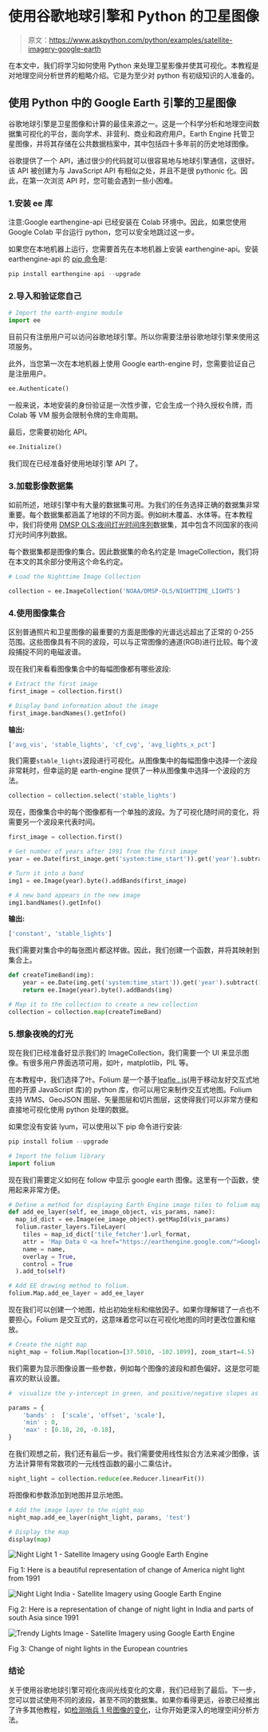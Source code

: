 # 使用谷歌地球引擎和 Python 的卫星图像

> 原文：<https://www.askpython.com/python/examples/satellite-imagery-google-earth>

在本文中，我们将学习如何使用 Python 来处理卫星影像并使其可视化。本教程是对地理空间分析世界的粗略介绍。它是为至少对 python 有初级知识的人准备的。

## 使用 Python 中的 Google Earth 引擎的卫星图像

谷歌地球引擎是卫星图像和计算的最佳来源之一。这是一个科学分析和地理空间数据集可视化的平台，面向学术、非营利、商业和政府用户。Earth Engine 托管卫星图像，并将其存储在公共数据档案中，其中包括四十多年前的历史地球图像。

谷歌提供了一个 API，通过很少的代码就可以很容易地与地球引擎通信，这很好。该 API 被创建为与 JavaScript API 有相似之处，并且不是很 pythonic 化。因此，在第一次浏览 API 时，您可能会遇到一些小困难。

### 1.安装 ee 库

注意:Google earthengine-api 已经安装在 Colab 环境中。因此，如果您使用 Google Colab 平台运行 python，您可以安全地跳过这一步。

如果您在本地机器上运行，您需要首先在本地机器上安装 earthengine-api。安装 earthengine-api 的 [pip 命令](https://www.askpython.com/python-modules/python-pip)是:

```py
pip install earthengine-api --upgrade

```

### 2.导入和验证您自己

```py
# Import the earth-engine module
import ee

```

目前只有注册用户可以访问谷歌地球引擎。所以你需要注册谷歌地球引擎来使用这项服务。

此外，当您第一次在本地机器上使用 Google earth-engine 时，您需要验证自己是注册用户。

```py
ee.Authenticate()

```

一般来说，本地安装的身份验证是一次性步骤，它会生成一个持久授权令牌，而 Colab 等 VM 服务会限制令牌的生命周期。

最后，您需要初始化 API。

```py
ee.Initialize()

```

我们现在已经准备好使用地球引擎 API 了。

### 3.加载影像数据集

如前所述，地球引擎中有大量的数据集可用。为我们的任务选择正确的数据集非常重要。每个数据集都涵盖了地球的不同方面。例如树木覆盖、水体等。在本教程中，我们将使用 [DMSP OLS:夜间灯光时间序列](https://developers.google.com/earth-engine/datasets/catalog/NOAA_DMSP-OLS_NIGHTTIME_LIGHTS)数据集，其中包含不同国家的夜间灯光时间序列数据。

每个数据集都是图像的集合。因此数据集的命名约定是 ImageCollection，我们将在本文的其余部分使用这个命名约定。

```py
# Load the Nighttime Image Collection

collection = ee.ImageCollection('NOAA/DMSP-OLS/NIGHTTIME_LIGHTS')

```

### 4.使用图像集合

区别普通照片和卫星图像的最重要的方面是图像的光谱远远超出了正常的 0-255 范围。这些图像具有不同的波段，可以与正常图像的通道(RGB)进行比较。每个波段捕捉不同的电磁波谱。

现在我们来看看图像集合中的每幅图像都有哪些波段:

```py
# Extract the first image
first_image = collection.first()

# Display band information about the image
first_image.bandNames().getInfo()

```

**输出:**

```py
['avg_vis', 'stable_lights', 'cf_cvg', 'avg_lights_x_pct']

```

我们需要`stable_lights`波段进行可视化。从图像集中的每幅图像中选择一个波段非常耗时，但幸运的是 earth-engine 提供了一种从图像集中选择一个波段的方法。

```py
collection = collection.select('stable_lights')

```

现在，图像集合中的每个图像都有一个单独的波段。为了可视化随时间的变化，将需要另一个波段来代表时间。

```py
first_image = collection.first()

# Get number of years after 1991 from the first image
year = ee.Date(first_image.get('system:time_start')).get('year').subtract(1991)

# Turn it into a band
img1 = ee.Image(year).byte().addBands(first_image)

# A new band appears in the new image
img1.bandNames().getInfo()

```

**输出:**

```py
['constant', 'stable_lights']

```

我们需要对集合中的每张图片都这样做。因此，我们创建一个函数，并将其映射到集合上。

```py
def createTimeBand(img):
    year = ee.Date(img.get('system:time_start')).get('year').subtract(1991)
    return ee.Image(year).byte().addBands(img)

# Map it to the collection to create a new collection
collection = collection.map(createTimeBand)

```

### 5.想象夜晚的灯光

现在我们已经准备好显示我们的 ImageCollection，我们需要一个 UI 来显示图像。有很多用户界面选项可用，如叶，matplotlib，PIL 等。

在本教程中，我们选择了叶。Folium 是一个基于[leafle . js](https://leafletjs.com/)(用于移动友好交互式地图的开源 JavaScript 库)的 python 库，你可以用它来制作交互式地图。Folium 支持 WMS、GeoJSON 图层、矢量图层和切片图层，这使得我们可以非常方便和直接地可视化使用 python 处理的数据。

如果您没有安装 lyum，可以使用以下 pip 命令进行安装:

```py
pip install folium --upgrade

```

```py
# Import the folium library
import folium

```

现在我们需要定义如何在 follow 中显示 google earth 图像。这里有一个函数，使用起来非常方便。

```py
# Define a method for displaying Earth Engine image tiles to folium map.
def add_ee_layer(self, ee_image_object, vis_params, name):
  map_id_dict = ee.Image(ee_image_object).getMapId(vis_params)
  folium.raster_layers.TileLayer(
    tiles = map_id_dict['tile_fetcher'].url_format,
    attr = 'Map Data © <a href="https://earthengine.google.com/">Google Earth Engine</a>',
    name = name,
    overlay = True,
    control = True
  ).add_to(self)

# Add EE drawing method to folium.
folium.Map.add_ee_layer = add_ee_layer

```

现在我们可以创建一个地图，给出初始坐标和缩放因子。如果你理解错了一点也不要担心。Folium 是交互式的，这意味着您可以在可视化地图的同时更改位置和缩放。

```py
# Create the night map
night_map = folium.Map(location=[37.5010, -102.1899], zoom_start=4.5)

```

我们需要为显示图像设置一些参数，例如每个图像的波段和颜色偏好。这是您可能喜欢的默认设置。

```py
#  visualize the y-intercept in green, and positive/negative slopes as red/blue.

params = {
    'bands' :  ['scale', 'offset', 'scale'],
    'min' : 0,
    'max' : [0.18, 20, -0.18],
}

```

在我们观想之前，我们还有最后一步。我们需要使用线性拟合方法来减少图像，该方法计算带有常数项的一元线性函数的最小二乘估计。

```py
night_light = collection.reduce(ee.Reducer.linearFit())

```

将图像和参数添加到地图并显示地图。

```py
# Add the image layer to the night_map
night_map.add_ee_layer(night_light, params, 'test')

# Display the map
display(map)

```

![Night Light 1 - Satellite Imagery using Google Earth Engine ](img/2d7b12369c9cf1437ebe760e047f4391.png)

Fig 1: Here is a beautiful representation of change of America night light from 1991

![Night Light India - Satellite Imagery using Google Earth Engine ](img/96ccae2d41c7d6102125e10fcf6fa105.png)

Fig 2: Here is a representation of change of night light in India and parts of south Asia since 1991

![Trendy Lights Image - Satellite Imagery using Google Earth Engine ](img/3a7f7a1babad5e501e17e4bf688148b6.png)

Fig 3: Change of night lights in the European countries

### 结论

关于使用谷歌地球引擎可视化夜间光线变化的文章，我们已经到了最后。下一步，您可以尝试使用不同的波段，甚至不同的数据集。如果你看得更远，谷歌已经推出了许多其他教程，如[检测哨兵 1 号图像的变化](https://developers.google.com/earth-engine/tutorials/community/detecting-changes-in-sentinel-1-imagery-pt-1)，让你开始更深入的地理空间分析方法。
